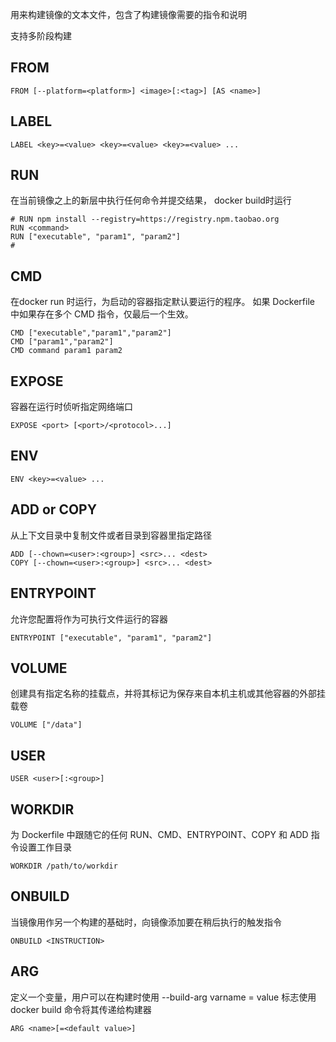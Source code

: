用来构建镜像的文本文件，包含了构建镜像需要的指令和说明

支持多阶段构建

## FROM
```shell
FROM [--platform=<platform>] <image>[:<tag>] [AS <name>]
```

## LABEL
```shell
LABEL <key>=<value> <key>=<value> <key>=<value> ...
```

## RUN
在当前镜像之上的新层中执行任何命令并提交结果， docker build时运行
```shell
# RUN npm install --registry=https://registry.npm.taobao.org
RUN <command>
RUN ["executable", "param1", "param2"]
# 

```

## CMD
在docker run 时运行，为启动的容器指定默认要运行的程序。
如果 Dockerfile 中如果存在多个 CMD 指令，仅最后一个生效。
```shell
CMD ["executable","param1","param2"]
CMD ["param1","param2"]
CMD command param1 param2
```

## EXPOSE
容器在运行时侦听指定网络端口
```shell
EXPOSE <port> [<port>/<protocol>...]
```

## ENV
```shell
ENV <key>=<value> ...
```

## ADD or COPY
从上下文目录中复制文件或者目录到容器里指定路径
```shell
ADD [--chown=<user>:<group>] <src>... <dest>
COPY [--chown=<user>:<group>] <src>... <dest>
```

## ENTRYPOINT
允许您配置将作为可执行文件运行的容器
```shell
ENTRYPOINT ["executable", "param1", "param2"]
```

## VOLUME
创建具有指定名称的挂载点，并将其标记为保存来自本机主机或其他容器的外部挂载卷
```shell
VOLUME ["/data"]
```

## USER
```shell
USER <user>[:<group>]
```

## WORKDIR
为 Dockerfile 中跟随它的任何 RUN、CMD、ENTRYPOINT、COPY 和 ADD 指令设置工作目录
```shell
WORKDIR /path/to/workdir
```

## ONBUILD
当镜像用作另一个构建的基础时，向镜像添加要在稍后执行的触发指令
```shell
ONBUILD <INSTRUCTION>
```

## ARG
定义一个变量，用户可以在构建时使用 --build-arg varname = value 标志使用 docker build 命令将其传递给构建器
```shell
ARG <name>[=<default value>]
```